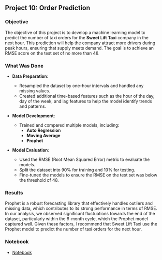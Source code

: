 ## Project 10: Order Prediction

### Objective
The objective of this project is to develop a machine learning model to predict the number of taxi orders for the **Sweet Lift Taxi** company in the next hour. This prediction will help the company attract more drivers during peak hours, ensuring that supply meets demand. The goal is to achieve an RMSE score on the test set of no more than 48.

### What Was Done

- **Data Preparation**:
  - Resampled the dataset by one-hour intervals and handled any missing values.
  - Created additional time-based features such as the hour of the day, day of the week, and lag features to help the model identify trends and patterns.

- **Model Development**:
  - Trained and compared multiple models, including:
    - **Auto Regression**
    - **Moving Average**
    - **Prophet**

- **Model Evaluation**:
  - Used the RMSE (Root Mean Squared Error) metric to evaluate the models.
  - Split the dataset into 90% for training and 10% for testing.
  - Fine-tuned the models to ensure the RMSE on the test set was below the threshold of 48.

### Results
Prophet is a robust forecasting library that effectively handles outliers and missing data, which contributes to its strong performance in terms of RMSE. In our analysis, we observed significant fluctuations towards the end of the dataset, particularly within the 6-month cycle, which the Prophet model captured well. Given these factors, I recommend that Sweet Lift Taxi use the Prophet model to predict the number of taxi orders for the next hour.
  ### Notebook
- [Notebook](./order_prediction.ipynb)

